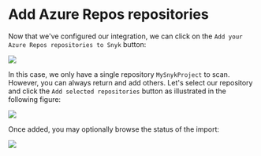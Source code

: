 # Add Azure Repos repositories

Now that we've configured our integration, we can click on the `Add your Azure Repos repositories to Snyk` button:

![](https://github.com/snyk/user-docs/tree/695c746d1b207ffdf923b84e4590d31b29e2cc73/docs/.gitbook/assets/snyk_scan_10.png)

In this case, we only have a single repository `MySnykProject` to scan. However, you can always return and add others. Let's select our repository and click the `Add selected repositories` button as illustrated in the following figure:

![](https://github.com/snyk/user-docs/tree/695c746d1b207ffdf923b84e4590d31b29e2cc73/docs/.gitbook/assets/snyk_scan_11.png)

Once added, you may optionally browse the status of the import:

![](https://github.com/snyk/user-docs/tree/695c746d1b207ffdf923b84e4590d31b29e2cc73/docs/.gitbook/assets/snyk_scan_12.png)


